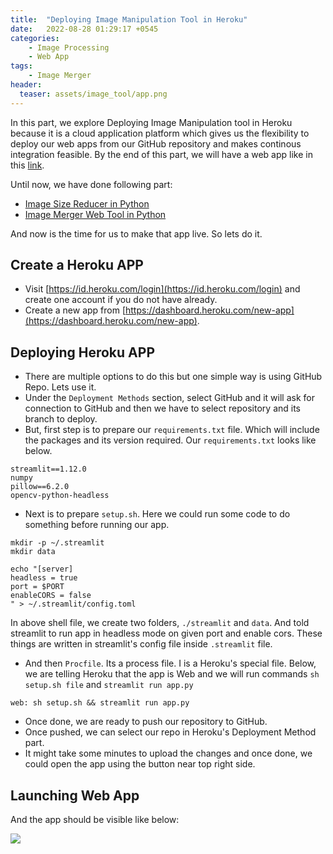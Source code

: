 ```yaml
---
title:  "Deploying Image Manipulation Tool in Heroku"
date:   2022-08-28 01:29:17 +0545
categories:
    - Image Processing
    - Web App
tags:
    - Image Merger
header:
  teaser: assets/image_tool/app.png
---
```


In this part, we explore Deploying Image Manipulation tool in Heroku because it is a cloud application platform which gives us the flexibility to deploy our web apps from our GitHub repository and makes continous integration feasible. By the end of this part, we will have a web app like in this [link](https://image-manipulation-tool.herokuapp.com). 

Until now, we have done following part:
* [Image Size Reducer in Python](https://dataqoil.com/2022/08/14/building-image-size-reducer-tool-in-python/)
* [Image Merger Web Tool in Python](https://dataqoil.com/2022/08/21/building-image-merger-web-tool-in-python/)

And now is the time for us to make that app live. So lets do it.

## Create a Heroku APP
* Visit [https://id.heroku.com/login](https://id.heroku.com/login) and create one account if you do not have already.
* Create a new app from [https://dashboard.heroku.com/new-app](https://dashboard.heroku.com/new-app).

## Deploying Heroku APP
* There are multiple options to do this but one simple way is using GitHub Repo. Lets use it.
* Under the `Deployment Methods` section, select GitHub and it will ask for connection to GitHub and then we have to select repository and its branch to deploy.
* But, first step is to prepare our `requirements.txt` file. Which will include the packages and its version required. Our `requirements.txt` looks like below.
```text
streamlit==1.12.0
numpy
pillow==6.2.0
opencv-python-headless

```
* Next is to prepare `setup.sh`. Here we could run some code to do something before running our app.
```shell
mkdir -p ~/.streamlit
mkdir data

echo "[server]
headless = true
port = $PORT
enableCORS = false
" > ~/.streamlit/config.toml
```

In above shell file, we create two folders, `./streamlit` and `data`. And told streamlit to run app in headless mode on given port and enable cors. These things are written in streamlit's config file inside `.streamlit` file.

* And then `Procfile`. Its a process file. I is a Heroku's special file. Below, we are telling Heroku that the app is Web and we will run commands `sh setup.sh file` and `streamlit run app.py`
  
```shell
web: sh setup.sh && streamlit run app.py
```

* Once done, we are ready to push our repository to GitHub.
* Once pushed, we can select our repo in Heroku's Deployment Method part.
* It might take some minutes to upload the changes and once done, we could open the app using the button near top right side.

## Launching Web App
And the app should be visible like below:

![]({{site.url}}/assets/image_tool/app.png)

